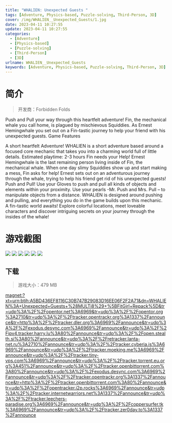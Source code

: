 ```yaml
---
title: "WHALIEN: Unexpected Guests "
tags: [Adventure, Physics-based, Puzzle-solving, Third-Person, 3D]
cover: /img/WHALIEN__Unexpected_Guests/1.jpg
date: 2023-04-11 10:27:55
update: 2023-04-11 10:27:55
categories: 
  - [Adventure]
  - [Physics-based]
  - [Puzzle-solving]
  - [Third-Person]
  - [3D]
urlname: WHALIEN__Unexpected_Guests
keywords: [Adventure, Physics-based, Puzzle-solving, Third-Person, 3D]
---
```

# 简介

> 开发商：Forbidden Folds

Push and Pull your way through this heartfelt adventure! Fin, the mechanical whale you call home, is plagued by mischievous Squiddies. As Ernest Hemingwhale you set out on a Fin-tastic journey to help your friend with his unexpected guests.
Game Features

A short heartfelt Adventure! WHALIEN is a short adventure based around a focused core mechanic that takes you into a charming world full of little details. Estimated playtime: 2-3 hours
Fin needs your Help! Ernest Hemingwhale is the last remaining person living inside of Fin, the mechanical whale. When one day slimy Squiddies show up and start making a mess, Fin asks for help! Ernest sets out on an adventurous journey through the whale, trying to help his friend get rid of his unexpected guests!
Push and Pull! Use your Gloves to push and pull all kinds of objects and elements within your proximity. Use your pearls -Mr. Push and Mrs. Pull – to manipulate objects from a distance. WHALIEN is designed around pushing and pulling, and everything you do in the game builds upon this mechanic.
A fin-tastic world awaits! Explore colorful locations, meet loveable characters and discover intriguing secrets on your journey through the insides of the whale!

# 游戏截图

![](/img/WHALIEN__Unexpected_Guests/2.jpg)
![](/img/WHALIEN__Unexpected_Guests/3.jpg)
![](/img/WHALIEN__Unexpected_Guests/4.jpg)
![](/img/WHALIEN__Unexpected_Guests/5.jpg)
![](/img/WHALIEN__Unexpected_Guests/6.jpg)
![](/img/WHALIEN__Unexpected_Guests/7.jpg)


## 下载

> 游戏大小：479 MB

[magnet:?xt=urn:btih:A5BD436EF8116C30B747B29083D16EE06F2F2A71&amp;dn=WHALIEN%3A+Unexpected+Guests+%28MULTi8%29+%5BFitGirl+Repack%5D&amp;tr=udp%3A%2F%2Fopentor.net%3A6969&amp;tr=udp%3A%2F%2Fopentor.org%3A2710&amp;tr=udp%3A%2F%2Ftracker.opentrackr.org%3A1337%2Fannounce&amp;tr=http%3A%2F%2Ftracker.dler.org%3A6969%2Fannounce&amp;tr=udp%3A%2F%2Fexodus.desync.com%3A6969%2Fannounce&amp;tr=udp%3A%2F%2Fipv4.tracker.harry.lu%3A80%2Fannounce&amp;tr=udp%3A%2F%2Fopen.stealth.si%3A80%2Fannounce&amp;tr=udp%3A%2F%2Fretracker.lanta-net.ru%3A2710%2Fannounce&amp;tr=udp%3A%2F%2Ftracker.cyberia.is%3A6969%2Fannounce&amp;tr=udp%3A%2F%2Ftracker.moeking.me%3A6969%2Fannounce&amp;tr=udp%3A%2F%2Ftracker.tiny-vps.com%3A6969%2Fannounce&amp;tr=udp%3A%2F%2Ftracker.torrent.eu.org%3A451%2Fannounce&amp;tr=udp%3A%2F%2Ftracker.openbittorrent.com%3A80%2Fannounce&amp;tr=udp%3A%2F%2Fexodus.desync.com%3A6969%2Fannounce&amp;tr=udp%3A%2F%2Ftracker.opentrackr.org%3A1337%2Fannounce&amp;tr=http%3A%2F%2Ftracker.openbittorrent.com%3A80%2Fannounce&amp;tr=udp%3A%2F%2Fopentracker.i2p.rocks%3A6969%2Fannounce&amp;tr=udp%3A%2F%2Ftracker.internetwarriors.net%3A1337%2Fannounce&amp;tr=udp%3A%2F%2Ftracker.leechers-paradise.org%3A6969%2Fannounce&amp;tr=udp%3A%2F%2Fcoppersurfer.tk%3A6969%2Fannounce&amp;tr=udp%3A%2F%2Ftracker.zer0day.to%3A1337%2Fannounce](magnet:?xt=urn:btih:A5BD436EF8116C30B747B29083D16EE06F2F2A71&amp;dn=WHALIEN%3A+Unexpected+Guests+%28MULTi8%29+%5BFitGirl+Repack%5D&amp;tr=udp%3A%2F%2Fopentor.net%3A6969&amp;tr=udp%3A%2F%2Fopentor.org%3A2710&amp;tr=udp%3A%2F%2Ftracker.opentrackr.org%3A1337%2Fannounce&amp;tr=http%3A%2F%2Ftracker.dler.org%3A6969%2Fannounce&amp;tr=udp%3A%2F%2Fexodus.desync.com%3A6969%2Fannounce&amp;tr=udp%3A%2F%2Fipv4.tracker.harry.lu%3A80%2Fannounce&amp;tr=udp%3A%2F%2Fopen.stealth.si%3A80%2Fannounce&amp;tr=udp%3A%2F%2Fretracker.lanta-net.ru%3A2710%2Fannounce&amp;tr=udp%3A%2F%2Ftracker.cyberia.is%3A6969%2Fannounce&amp;tr=udp%3A%2F%2Ftracker.moeking.me%3A6969%2Fannounce&amp;tr=udp%3A%2F%2Ftracker.tiny-vps.com%3A6969%2Fannounce&amp;tr=udp%3A%2F%2Ftracker.torrent.eu.org%3A451%2Fannounce&amp;tr=udp%3A%2F%2Ftracker.openbittorrent.com%3A80%2Fannounce&amp;tr=udp%3A%2F%2Fexodus.desync.com%3A6969%2Fannounce&amp;tr=udp%3A%2F%2Ftracker.opentrackr.org%3A1337%2Fannounce&amp;tr=http%3A%2F%2Ftracker.openbittorrent.com%3A80%2Fannounce&amp;tr=udp%3A%2F%2Fopentracker.i2p.rocks%3A6969%2Fannounce&amp;tr=udp%3A%2F%2Ftracker.internetwarriors.net%3A1337%2Fannounce&amp;tr=udp%3A%2F%2Ftracker.leechers-paradise.org%3A6969%2Fannounce&amp;tr=udp%3A%2F%2Fcoppersurfer.tk%3A6969%2Fannounce&amp;tr=udp%3A%2F%2Ftracker.zer0day.to%3A1337%2Fannounce)